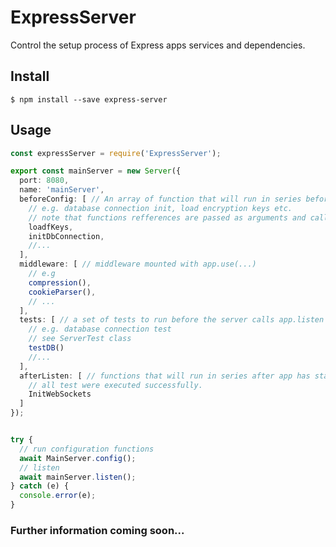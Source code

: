 # ExpressServer
Control the setup process of Express apps services and dependencies.


## Install
`$ npm install --save express-server`

## Usage

```typescript
const expressServer = require('ExpressServer');

export const mainServer = new Server({
  port: 8080,
  name: 'mainServer',
  beforeConfig: [ // An array of function that will run in series before mounting middleware
    // e.g. database connection init, load encryption keys etc.
    // note that functions refferences are passed as arguments and called later by the class 
    loadfKeys,
    initDbConnection,
    //...
  ],
  middleware: [ // middleware mounted with app.use(...)
    // e.g
    compression(),
    cookieParser(),
    // ...
  ],
  tests: [ // a set of tests to run before the server calls app.listen
    // e.g. database connection test
    // see ServerTest class
    testDB()
    //...
  ],
  afterListen: [ // functions that will run in series after app has started listening and 
    // all test were executed successfully.
    InitWebSockets
  ]
});


try {
  // run configuration functions
  await MainServer.config();
  // listen
  await mainServer.listen();
} catch (e) {
  console.error(e);
}


```

### Further information coming soon...
